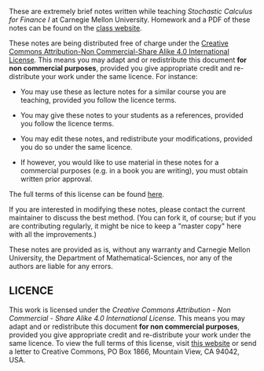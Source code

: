 These are extremely brief notes written while teaching *Stochastic Calculus
for Finance I* at Carnegie Mellon University.
Homework and a PDF of these notes can be found on the [class website](http://www.math.cmu.edu/~gautam/sj/teaching/2016-17/944-scalc-finance1/).

These notes are being distributed free of charge under the [Creative Commons Attribution-Non Commercial-Share Alike 4.0 International License](http://creativecommons.org/licenses/by-nc-sa/4.0/).
This means you may adapt and or redistribute this document **for non commercial purposes**, provided you give appropriate credit and re-distribute your work under the same licence.
For instance:

* You may use these as lecture notes for a similar course you are teaching, provided you follow the licence terms.

* You may give these notes to your students as a references, provided you follow the licence terms.

* You may edit these notes, and redistribute your modifications, provided you do so under the same licence.

* If however, you would like to use material in these notes for a commercial purposes (e.g. in a book you are writing), you must obtain written prior approval.

The full terms of this license can be found [here](http://creativecommons.org/licenses/by-nc-sa/4.0/).

If you are interested in modifying these notes, please contact the current maintainer to discuss the best method.
(You can fork it, of course; but if you are contributing regularly, it might be nice to keep a "master copy" here with all the improvements.)

These notes are provided as is, without any warranty and Carnegie Mellon University, the Department of Mathematical-Sciences, nor any of the authors are liable for any errors.

## LICENCE

This work is licensed under the *Creative Commons Attribution - Non Commercial - Share Alike 4.0 International License.*
This means you may adapt and or redistribute this document **for non commercial purposes**, provided you give appropriate credit and re-distribute your work under the same licence.
To view the full terms of this license, visit [this website](http://creativecommons.org/licenses/by-nc-sa/4.0/) or send a letter to Creative Commons, PO Box 1866, Mountain View, CA 94042, USA.
